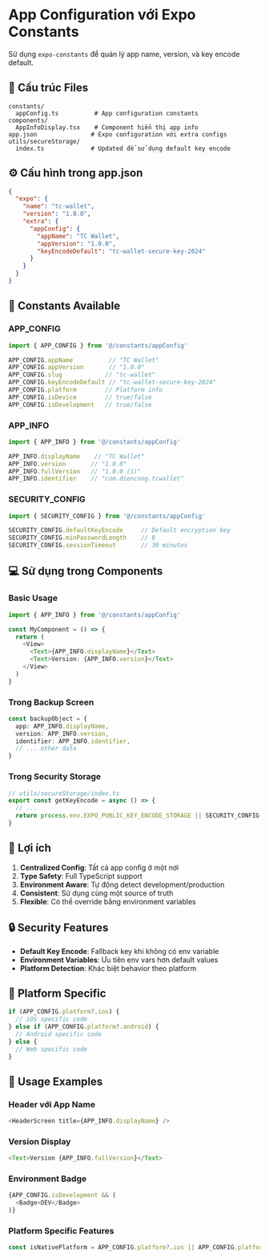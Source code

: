 # App Configuration với Expo Constants

Sử dụng `expo-constants` để quản lý app name, version, và key encode default.

## 📁 Cấu trúc Files

```
constants/
  appConfig.ts          # App configuration constants
components/
  AppInfoDisplay.tsx    # Component hiển thị app info
app.json               # Expo configuration với extra configs
utils/secureStorage/
  index.ts             # Updated để sử dụng default key encode
```

## ⚙️ Cấu hình trong app.json

```json
{
  "expo": {
    "name": "tc-wallet",
    "version": "1.0.0",
    "extra": {
      "appConfig": {
        "appName": "TC Wallet",
        "appVersion": "1.0.0", 
        "keyEncodeDefault": "tc-wallet-secure-key-2024"
      }
    }
  }
}
```

## 🔧 Constants Available

### APP_CONFIG
```typescript
import { APP_CONFIG } from '@/constants/appConfig'

APP_CONFIG.appName          // "TC Wallet"
APP_CONFIG.appVersion       // "1.0.0"
APP_CONFIG.slug            // "tc-wallet"
APP_CONFIG.keyEncodeDefault // "tc-wallet-secure-key-2024"
APP_CONFIG.platform        // Platform info
APP_CONFIG.isDevice        // true/false
APP_CONFIG.isDevelopment   // true/false
```

### APP_INFO
```typescript
import { APP_INFO } from '@/constants/appConfig'

APP_INFO.displayName    // "TC Wallet"
APP_INFO.version       // "1.0.0"
APP_INFO.fullVersion   // "1.0.0 (1)"
APP_INFO.identifier    // "com.diencong.tcwallet"
```

### SECURITY_CONFIG
```typescript
import { SECURITY_CONFIG } from '@/constants/appConfig'

SECURITY_CONFIG.defaultKeyEncode     // Default encryption key
SECURITY_CONFIG.minPasswordLength    // 8
SECURITY_CONFIG.sessionTimeout       // 30 minutes
```

## 💻 Sử dụng trong Components

### Basic Usage
```typescript
import { APP_INFO } from '@/constants/appConfig'

const MyComponent = () => {
  return (
    <View>
      <Text>{APP_INFO.displayName}</Text>
      <Text>Version: {APP_INFO.version}</Text>
    </View>
  )
}
```

### Trong Backup Screen
```typescript
const backupObject = {
  app: APP_INFO.displayName,
  version: APP_INFO.version,
  identifier: APP_INFO.identifier,
  // ... other data
}
```

### Trong Security Storage
```typescript
// utils/secureStorage/index.ts
export const getKeyEncode = async () => {
  // ...
  return process.env.EXPO_PUBLIC_KEY_ENCODE_STORAGE || SECURITY_CONFIG.defaultKeyEncode
}
```

## 🎯 Lợi ích

1. **Centralized Config**: Tất cả app config ở một nơi
2. **Type Safety**: Full TypeScript support
3. **Environment Aware**: Tự động detect development/production
4. **Consistent**: Sử dụng cùng một source of truth
5. **Flexible**: Có thể override bằng environment variables

## 🔒 Security Features

- **Default Key Encode**: Fallback key khi không có env variable
- **Environment Variables**: Ưu tiên env vars hơn default values
- **Platform Detection**: Khác biệt behavior theo platform

## 📱 Platform Specific

```typescript
if (APP_CONFIG.platform?.ios) {
  // iOS specific code
} else if (APP_CONFIG.platform?.android) {
  // Android specific code
} else {
  // Web specific code
}
```

## 🚀 Usage Examples

### Header với App Name
```typescript
<HeaderScreen title={APP_INFO.displayName} />
```

### Version Display
```typescript
<Text>Version {APP_INFO.fullVersion}</Text>
```

### Environment Badge
```typescript
{APP_CONFIG.isDevelopment && (
  <Badge>DEV</Badge>
)}
```

### Platform Specific Features
```typescript
const isNativePlatform = APP_CONFIG.platform?.ios || APP_CONFIG.platform?.android
```
